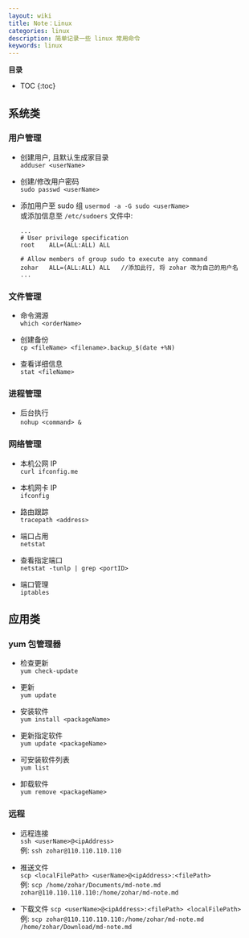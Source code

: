 ```yaml
---
layout: wiki
title: Note：Linux
categories: linux
description: 简单记录一些 linux 常用命令
keywords: linux
---
```


**目录**

* TOC
{:toc}

## 系统类

### 用户管理

* 创建用户, 且默认生成家目录  
`adduser <userName>`

* 创建/修改用户密码  
`sudo passwd <userName>`

* 添加用户至 sudo 组 `usermod -a -G sudo <userName>`  
或添加信息至 `/etc/sudoers` 文件中:  
  
  ```
  ...
  # User privilege specification
  root    ALL=(ALL:ALL) ALL
  
  # Allow members of group sudo to execute any command
  zohar   ALL=(ALL:ALL) ALL   //添加此行, 将 zohar 改为自己的用户名
  ...
  ```

### 文件管理

* 命令溯源  
`which <orderName>`

* 创建备份  
`cp <fileName> <filename>.backup_$(date +%N)`

* 查看详细信息  
`stat <fileName>`

### 进程管理

* 后台执行  
`nohup <command> &`

### 网络管理

* 本机公网 IP  
`curl ifconfig.me`

* 本机网卡 IP  
`ifconfig`

* 路由跟踪  
`tracepath <address>`

* 端口占用  
`netstat`

* 查看指定端口  
`netstat -tunlp | grep <portID>`

* 端口管理  
`iptables`

## 应用类

### yum 包管理器

* 检查更新  
`yum check-update`

* 更新  
`yum update`

* 安装软件  
`yum install <packageName>`

* 更新指定软件  
`yum update <packageName>`

* 可安装软件列表  
`yum list`

* 卸载软件  
`yum remove <packageName>`

### 远程

* 远程连接  
`ssh <userName>@<ipAddress>`  
例: `ssh zohar@110.110.110.110`

* 推送文件  
`scp <localFilePath> <userName>@<ipAddress>:<filePath>`  
例: `scp /home/zohar/Documents/md-note.md zohar@110.110.110.110:/home/zohar/md-note.md`

* 下载文件
`scp <userName>@<ipAddress>:<filePath> <localFilePath>`  
例: `scp zohar@110.110.110.110:/home/zohar/md-note.md /home/zohar/Download/md-note.md`
